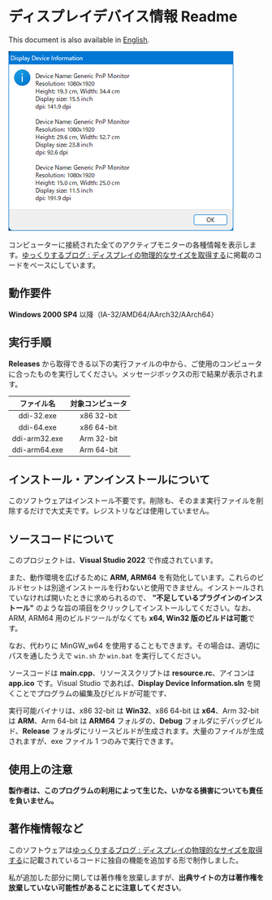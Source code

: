 # ディスプレイデバイス情報 Readme

This document is also available in [English](Readme.md).

![](image.png)

コンピューターに接続された全てのアクティブモニターの各種情報を表示します。[ゆっくりするブログ : ディスプレイの物理的なサイズを取得する](http://jag5.dreamlog.jp/archives/7949249.html)に掲載のコードをベースにしています。

## 動作要件

**Windows 2000 SP4** 以降（IA-32/AMD64/AArch32/AArch64）

## 実行手順

**Releases** から取得できる以下の実行ファイルの中から、ご使用のコンピュータに合ったものを実行してください。メッセージボックスの形で結果が表示されます。

|  ファイル名   | 対象コンピュータ |
| :-----------: | :--------------: |
|  ddi-32.exe   |    x86 32-bit    |
|  ddi-64.exe   |    x86 64-bit    |
| ddi-arm32.exe |    Arm 32-bit    |
| ddi-arm64.exe |    Arm 64-bit    |

## インストール・アンインストールについて

このソフトウェアはインストール不要です。削除も、そのまま実行ファイルを削除するだけで大丈夫です。レジストリなどは使用していません。

## ソースコードについて

このプロジェクトは、**Visual Studio 2022** で作成されています。

また、動作環境を広げるために **ARM, ARM64** を有効化しています。これらのビルドセットは別途インストールを行わないと使用できません。インストールされていなければ開いたときに求められるので、 **"不足しているプラグインのインストール"** のような旨の項目をクリックしてインストールしてください。なお、ARM, ARM64 用のビルドツールがなくても **x64, Win32 版のビルドは可能**です。

なお、代わりに MinGW_w64 を使用することもできます。その場合は、適切にパスを通したうえで `win.sh` か `win.bat` を実行してください。

ソースコードは **main.cpp**、リソーススクリプトは **resource.rc**、アイコンは **app.ico** です。Visual Studio であれば、**Display Device Information.sln** を開くことでプログラムの編集及びビルドが可能です、

実行可能バイナリは、x86 32-bit は **Win32**、x86 64-bit は **x64**、Arm 32-bit は **ARM**、Arm 64-bit は **ARM64** フォルダの、**Debug** フォルダにデバッグビルド、**Release** フォルダにリリースビルドが生成されます。大量のファイルが生成されますが、exe ファイル 1 つのみで実行できます。

## 使用上の注意

**製作者は、このプログラムの利用によって生じた、いかなる損害についても責任を負いません。**

## 著作権情報など

このソフトウェアは[ゆっくりするブログ : ディスプレイの物理的なサイズを取得する](http://jag5.dreamlog.jp/archives/7949249.html)に記載されているコードに独自の機能を追加する形で制作しました。

私が追加した部分に関しては著作権を放棄しますが、**出典サイトの方は著作権を放棄していない可能性があることに注意してください**。
